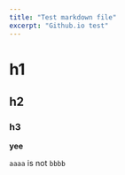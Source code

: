 ```yaml
---
title: "Test markdown file"
excerpt: "Github.io test"
---
```


# h1

## h2

### h3

__yee__

`aaaa` is not `bbbb`
